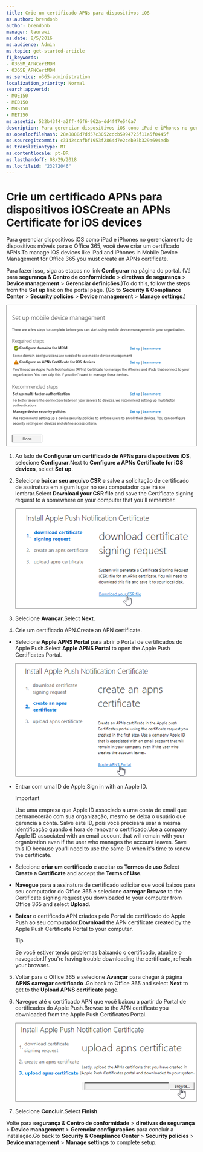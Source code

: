 ```yaml
---
title: Crie um certificado APNs para dispositivos iOS
ms.author: brendonb
author: brendonb
manager: laurawi
ms.date: 8/5/2016
ms.audience: Admin
ms.topic: get-started-article
f1_keywords:
- O365M_APNCertMDM
- O365E_APNCertMDM
ms.service: o365-administration
localization_priority: Normal
search.appverid:
- MOE150
- MED150
- MBS150
- MET150
ms.assetid: 522b43f4-a2ff-46f6-962a-dd4f47e546a7
description: Para gerenciar dispositivos iOS como iPad e iPhones no gerenciamento de dispositivos móveis para o Office 365, siga estas etapas para criar primeiro um certificado APNs.
ms.openlocfilehash: 28e8888d7dd57c3052cdcb5994725f11a5f0445f
ms.sourcegitcommit: c31424cafbf1953f2864d7e2ceb95b329a694edb
ms.translationtype: MT
ms.contentlocale: pt-BR
ms.lasthandoff: 08/29/2018
ms.locfileid: "23272046"
---
```

# <a name="create-an-apns-certificate-for-ios-devices"></a><span data-ttu-id="ee2e9-103">Crie um certificado APNs para dispositivos iOS</span><span class="sxs-lookup"><span data-stu-id="ee2e9-103">Create an APNs Certificate for iOS devices</span></span>

 <span data-ttu-id="ee2e9-104">Para gerenciar dispositivos iOS como iPad e iPhones no gerenciamento de dispositivos móveis para o Office 365, você deve criar um certificado APNs.</span><span class="sxs-lookup"><span data-stu-id="ee2e9-104">To manage iOS devices like iPad and iPhones in Mobile Device Management for Office 365 you must create an APNs certificate.</span></span> 
  
<span data-ttu-id="ee2e9-p101">Para fazer isso, siga as etapas no link **Configurar** na página do portal. (Vá para **segurança &amp; Centro de conformidade** \> **diretivas de segurança** \> **Device management** \> **Gerenciar definições**.)</span><span class="sxs-lookup"><span data-stu-id="ee2e9-p101">To do this, follow the steps from the **Set up** link on the portal page. (Go to **Security &amp; Compliance Center** \> **Security policies** \> **Device management** \> **Manage settings**.)</span></span>
  
![Configurar o gerenciamento de dispositivo móvel etapas obrigatórias e recomendadas](media/d71e3c76-b6b9-4549-ade6-cbfab846d908.png)
  
1. <span data-ttu-id="ee2e9-108">Ao lado de **Configurar um certificado de APNs para dispositivos iOS**, selecione **Configurar**.</span><span class="sxs-lookup"><span data-stu-id="ee2e9-108">Next to **Configure a APNs Certificate for iOS devices**, select **Set up**.</span></span>
    
2. <span data-ttu-id="ee2e9-109">Selecione **baixar seu arquivo CSR** e salve a solicitação de certificado de assinatura em algum lugar no seu computador que irá se lembrar.</span><span class="sxs-lookup"><span data-stu-id="ee2e9-109">Select **Download your CSR file** and save the Certificate signing request to a somewhere on your computer that you'll remember.</span></span> 
    
    ![Instalar a caixa de diálogo certificado APN](media/03aa8a24-e95c-4077-9b6b-ef76a86bafd7.png)
  
3. <span data-ttu-id="ee2e9-111">Selecione **Avançar**.</span><span class="sxs-lookup"><span data-stu-id="ee2e9-111">Select **Next**.</span></span>
    
4. <span data-ttu-id="ee2e9-112">Crie um certificado APN.</span><span class="sxs-lookup"><span data-stu-id="ee2e9-112">Create an APN certificate.</span></span>
    
  - <span data-ttu-id="ee2e9-113">Selecione **Apple APNS Portal** para abrir o Portal de certificados do Apple Push.</span><span class="sxs-lookup"><span data-stu-id="ee2e9-113">Select **Apple APNS Portal** to open the Apple Push Certificates Portal.</span></span> 
    
    ![Instalar a caixa de diálogo de cert de notificação de APN com o Portal do Apple APNS selecionado](media/ce19f53c-f44a-470b-baf3-9278dfda2ba5.png)
  
  - <span data-ttu-id="ee2e9-115">Entrar com uma ID de Apple.</span><span class="sxs-lookup"><span data-stu-id="ee2e9-115">Sign in with an Apple ID.</span></span>
    
    > [!IMPORTANT]
    > <span data-ttu-id="ee2e9-p102">Use uma empresa que Apple ID associado a uma conta de email que permanecerão com sua organização, mesmo se deixa o usuário que gerencia a conta. Salve este ID, pois você precisará usar a mesma identificação quando é hora de renovar o certificado.</span><span class="sxs-lookup"><span data-stu-id="ee2e9-p102">Use a company Apple ID associated with an email account that will remain with your organization even if the user who manages the account leaves. Save this ID because you'll need to use the same ID when it's time to renew the certificate.</span></span> 
  
  - <span data-ttu-id="ee2e9-118">Selecione **criar um certificado** e aceitar os **Termos de uso**.</span><span class="sxs-lookup"><span data-stu-id="ee2e9-118">Select **Create a Certificate** and accept the **Terms of Use**.</span></span>
    
  - <span data-ttu-id="ee2e9-119">**Navegue** para a assinatura de certificado solicitar que você baixou para seu computador do Office 365 e selecione **carregar**.</span><span class="sxs-lookup"><span data-stu-id="ee2e9-119">**Browse** to the Certificate signing request you downloaded to your computer from Office 365 and select **Upload**.</span></span>
    
  - <span data-ttu-id="ee2e9-120">**Baixar** o certificado APN criados pelo Portal de certificado do Apple Push ao seu computador.</span><span class="sxs-lookup"><span data-stu-id="ee2e9-120">**Download** the APN certificate created by the Apple Push Certificate Portal to your computer.</span></span> 
    
    > [!TIP]
    > <span data-ttu-id="ee2e9-121">Se você estiver tendo problemas baixando o certificado, atualize o navegador.</span><span class="sxs-lookup"><span data-stu-id="ee2e9-121">If you're having trouble downloading the certificate, refresh your browser.</span></span> 
  
5. <span data-ttu-id="ee2e9-122">Voltar para o Office 365 e selecione **Avançar** para chegar à página **APNS carregar certificado** .</span><span class="sxs-lookup"><span data-stu-id="ee2e9-122">Go back to Office 365 and select **Next** to get to the **Upload APNS certificate** page.</span></span> 
    
6. <span data-ttu-id="ee2e9-123">Navegue até o certificado APN que você baixou a partir do Portal de certificados do Apple Push.</span><span class="sxs-lookup"><span data-stu-id="ee2e9-123">Browse to the APN certificate you downloaded from the Apple Push Certificates Portal.</span></span>
    
    ![Clique no botão Procurar para selecionar o cert APNS que você baixou da Apple](media/afe2849d-af23-4c55-9009-d8f25edaf6c0.png)
  
7. <span data-ttu-id="ee2e9-125">Selecione **Concluir**.</span><span class="sxs-lookup"><span data-stu-id="ee2e9-125">Select **Finish**.</span></span>
    
<span data-ttu-id="ee2e9-126">Volte para **segurança &amp; Centro de conformidade** \> **diretivas de segurança** \> **Device management** \> **Gerenciar configurações** para concluir a instalação.</span><span class="sxs-lookup"><span data-stu-id="ee2e9-126">Go back to **Security &amp; Compliance Center** \> **Security policies** \> **Device management** \> **Manage settings** to complete setup.</span></span> 
  

